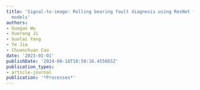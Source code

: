 ```yaml
---
title: 'Signal-to-image: Rolling bearing fault diagnosis using ResNet family deep-learning
  models'
authors:
- Guoguo Wu
- Xuerong Ji
- Guolai Yang
- Ye Jia
- Chuanchuan Cao
date: '2023-01-01'
publishDate: '2024-08-18T18:50:16.455665Z'
publication_types:
- article-journal
publication: '*Processes*'
---
```

